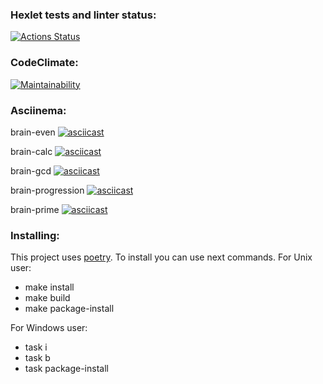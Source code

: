 ### Hexlet tests and linter status:

[![Actions Status](https://github.com/Alayzcer/python-project-49/workflows/hexlet-check/badge.svg)](https://github.com/Alayzcer/python-project-49/actions)

### CodeClimate:

[![Maintainability](https://api.codeclimate.com/v1/badges/348a176e1511ca661fda/maintainability)](https://codeclimate.com/github/Alayzcer/python-project-49/maintainability)

### Asciinema:

brain-even
[![asciicast](https://asciinema.org/a/G0GQJTq14xdFY3lEDFomQI5Ts.svg)](https://asciinema.org/a/G0GQJTq14xdFY3lEDFomQI5Ts)

brain-calc
[![asciicast](https://asciinema.org/a/cSqNci4gNsbhCcOtRbX9OF7iM.svg)](https://asciinema.org/a/cSqNci4gNsbhCcOtRbX9OF7iM)

brain-gcd
[![asciicast](https://asciinema.org/a/Klc5MgJI1FA61pSyKQoPleNYZ.svg)](https://asciinema.org/a/Klc5MgJI1FA61pSyKQoPleNYZ)

brain-progression
[![asciicast](https://asciinema.org/a/4EjfvEAz29A9ArHlUuD2lNXM0.svg)](https://asciinema.org/a/4EjfvEAz29A9ArHlUuD2lNXM0)

brain-prime
[![asciicast](https://asciinema.org/a/mi6PHKuEiCzi5HKEhY8kn7bhU.svg)](https://asciinema.org/a/mi6PHKuEiCzi5HKEhY8kn7bhU)

### Installing:

This project uses [poetry](https://python-poetry.org/).
To install you can use next commands.
For Unix user:

- make install
- make build
- make package-install

For Windows user:

- task i
- task b
- task package-install
